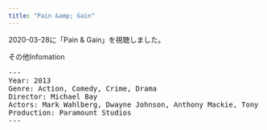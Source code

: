 ```yaml
---
title: "Pain &amp; Gain"
---
```

2020-03-28に「Pain &amp; Gain」を視聴しました。

その他Infomation
<pre>
---
Year: 2013
Genre: Action, Comedy, Crime, Drama
Director: Michael Bay
Actors: Mark Wahlberg, Dwayne Johnson, Anthony Mackie, Tony Shalhoub
Production: Paramount Studios
---
</pre>